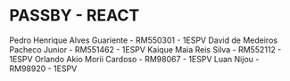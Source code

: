 # PASSBY - REACT

Pedro Henrique Alves Guariente - RM550301 - 1ESPV
David de Medeiros Pacheco Junior - RM551462 - 1ESPV
Kaique Maia Reis Silva - RM552112 - 1ESPV
Orlando Akio Morii Cardoso - RM98067 - 1ESPV
Luan Nijou - RM98920 - 1ESPV


